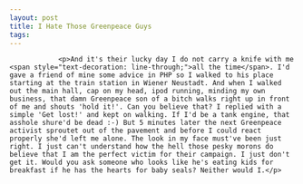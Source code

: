 ```yaml
---
layout: post
title: I Hate Those Greenpeace Guys
tags:
---
```



                <p>And it's their lucky day I do not carry a knife with me <span style="text-decoration: line-through;">all the time</span>. I'd gave a friend of mine some advice in PHP so I walked to his place starting at the train station in Wiener Neustadt. And when I walked out the main hall, cap on my head, ipod running, minding my own business, that damn Greenpeace son of a bitch walks right up in front of me and shouts 'hold it!'. Can you believe that? I replied with a simple 'Get lost!' and kept on walking. If I'd be a tank engine, that asshole shure'd be dead :-) But 5 minutes later the next Greenpeace activist sproutet out of the pavement and before I could react properly she'd left me alone. The look in my face must've been just right. I just can't understand how the hell those pesky morons do believe that I am the perfect victim for their campaign. I just don't get it. Would you ask someone who looks like he's eating kids for breakfast if he has the hearts for baby seals? Neither would I.</p>
